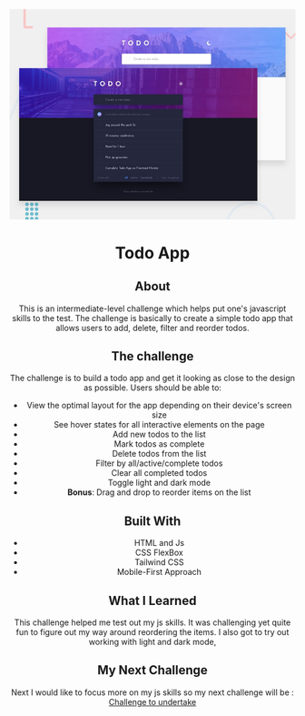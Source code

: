 ![Design preview for the Todo app coding challenge](./design/desktop-preview.jpg)

<div align="center">
<h1>Todo App</h1>

## About
This is an intermediate-level challenge which helps put one's javascript skills to the test. The challenge is basically to create a simple todo app that allows users to add, delete, filter and reorder todos.

## The challenge

The challenge is to build a todo app and get it looking as close to the design as possible. Users should be able to:

- View the optimal layout for the app depending on their device's screen size
- See hover states for all interactive elements on the page
- Add new todos to the list
- Mark todos as complete
- Delete todos from the list
- Filter by all/active/complete todos
- Clear all completed todos
- Toggle light and dark mode
- **Bonus**: Drag and drop to reorder items on the list

## Built With
- HTML and Js
- CSS FlexBox
- Tailwind CSS
- Mobile-First Approach

## What I Learned

This challenge helped me test out my js skills. It was challenging yet quite fun to figure out my way around reordering the items. I also got to try out working with light and dark mode, 

## My Next Challenge

Next I would like to focus more on my js skills so my next challenge will be : [ Challenge to undertake](https://www.frontendmentor.io/challenges/space-tourism-multipage-website-gRWj1URZ3)
